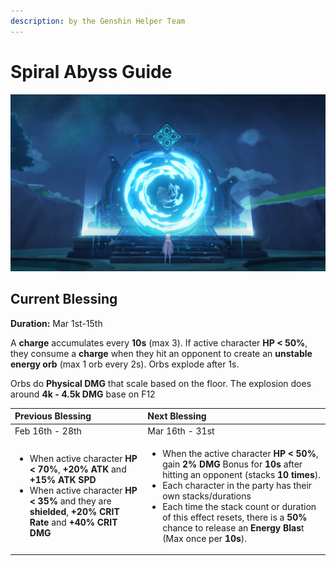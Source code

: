 ```yaml
---
description: by the Genshin Helper Team
---
```


# Spiral Abyss Guide

![](.gitbook/assets/spiral_abyss_banner_no_text.jpg)

## Current Blessing

**Duration:** Mar 1st-15th

A **charge** accumulates every **10s** \(max 3\). If active character **HP &lt; 50%**, they consume a **charge** when they hit an opponent to create an **unstable energy orb** \(max 1 orb every 2s\). Orbs explode after 1s.

Orbs do **Physical DMG** that scale based on the floor. The explosion does around **4k - 4.5k DMG** base on F12

<table>
  <thead>
    <tr>
      <th style="text-align:left">Previous Blessing</th>
      <th style="text-align:left">Next Blessing</th>
    </tr>
  </thead>
  <tbody>
    <tr>
      <td style="text-align:left">Feb 16th - 28th</td>
      <td style="text-align:left">Mar 16th - 31st</td>
    </tr>
    <tr>
      <td style="text-align:left">
        <ul>
          <li>When active character <b>HP &lt; 70%</b>, <b>+20% ATK</b> and<b> +15%</b>  <b>ATK SPD</b>
          </li>
          <li>When active character <b>HP &lt; 35%</b> and they are <b>shielded</b>, <b>+20% CRIT Rate</b> and <b>+40% CRIT DMG</b>
          </li>
        </ul>
      </td>
      <td style="text-align:left">
        <ul>
          <li>When the active character <b>HP &lt; 50%</b>, gain <b>2% DMG</b> Bonus for <b>10s</b> after
            hitting an opponent (stacks <b>10 times</b>).</li>
          <li>Each character in the party has their own stacks/durations</li>
          <li>Each time the stack count or duration of this effect resets, there is
            a <b>50%</b> chance to release an <b>Energy Blas</b>t (Max once per <b>10s</b>).</li>
        </ul>
      </td>
    </tr>
  </tbody>
</table>



